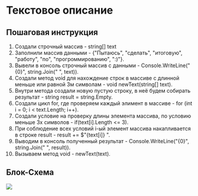 # Текстовое описание


## Пошаговая инструкция
1) Создали строчный массив - string[] text
2) Заполнили массив данными - {"Пытаюсь", "сделать", "итоговую", "работу", "по", "прогроммированию", ":)"}.
3) Вывели в консоль строчный массив с данными - Console.WriteLine("{0}", string.Join(" ", text)).
4) Создали метод void для нахождение строк в массиве с длинной меньше или равной 3м символам - void newText(string[] text).
5) Внутри метода создали новую пустую строку, в неё будем собирать результат - string result = string.Empty.
6) Создали цикл for, где проверяем каждый элимент в массиве - for (int i = 0; i < text.Length; i++).
7) Создали условие на проверку длины элемента массива, по условию меньше 3х символов  - if(text[i].Length <= 3).
8) При соблюдение всех условий i-ый элемент массива накапливается в строке result - result += $"{text[i]} ".
9) Выводим в консоль полученный результат - Console.WriteLine("{0}", string.Join(" ", result)).
10) Вызываем метод void - newText(text).

## Блок-Схема
<image src="algoritm.png">
